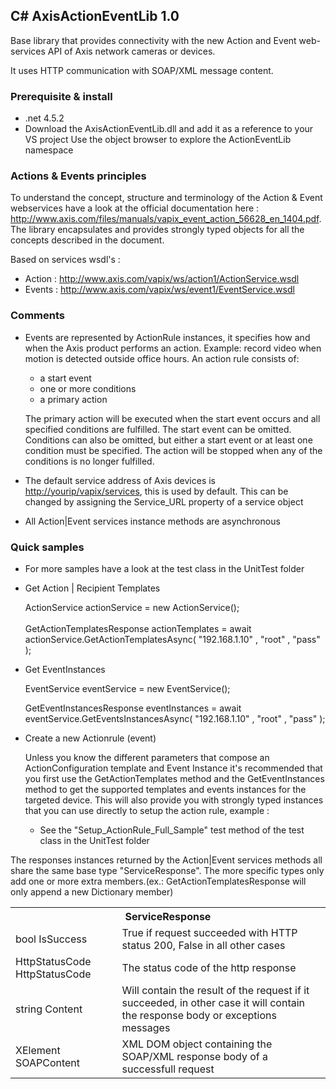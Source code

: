 <H2>C# AxisActionEventLib 1.0</H2>

Base library that provides connectivity with the new Action and Event web-services API of Axis network cameras or devices.

It uses HTTP communication with SOAP/XML message content.

<h3>Prerequisite & install</h3>

- .net 4.5.2
- Download the AxisActionEventLib.dll and add it as a reference to your VS project
  Use the object browser to explore the ActionEventLib namespace

<H3>Actions & Events principles</H3>

To understand the concept, structure and terminology of the Action & Event webservices have a look at the official documentation here : http://www.axis.com/files/manuals/vapix_event_action_56628_en_1404.pdf.
The library encapsulates and provides strongly typed objects for all the concepts described in the document.

Based on services wsdl's :

- Action : http://www.axis.com/vapix/ws/action1/ActionService.wsdl
- Events : http://www.axis.com/vapix/ws/event1/EventService.wsdl


<h3>Comments</h3>

- Events are represented by ActionRule instances, it specifies how and when the Axis product performs an action. Example: record video when motion is detected outside office hours. An action rule consists of:
    - a start event
    - one or more conditions 
    - a primary action
    
   The primary action will be executed when the start event occurs and all specified conditions are fulfilled. 
   The start event can be omitted. Conditions can also be omitted, but either a start event or at least one condition must be specified.
   The action will be stopped when any of the conditions is no longer fulfilled.

- The default service address of Axis devices is <http://yourip/vapix/services>, this is used by default. This can be changed by assigning the Service_URL property of a service object

- All Action|Event services instance methods are asynchronous 


<h3>Quick samples</h3>

- For more samples have a look at the test class in the UnitTest folder

- Get Action | Recipient Templates
    
    ActionService actionService = new ActionService();</br>    
    GetActionTemplatesResponse actionTemplates = await actionService.GetActionTemplatesAsync( "192.168.1.10" , "root" , "pass" );

- Get EventInstances
    
    EventService eventService = new EventService();
    
    GetEventInstancesResponse eventInstances = await eventService.GetEventsInstancesAsync( "192.168.1.10" , "root" , "pass" );  

- Create a new Actionrule (event)
    
  Unless you know the different parameters that compose an ActionConfiguration template and Event Instance it's recommended that you first use the GetActionTemplates method and the GetEventInstances method to get the supported templates and events instances for the targeted device. This will also provide you with strongly typed instances that you can use directly to setup the action rule, example :
  
  - See the "Setup_ActionRule_Full_Sample" test method of the test class in the UnitTest folder
    

The responses instances returned by the Action|Event services methods all share the same base type "ServiceResponse". The more specific types only add one or more extra members.(ex.: GetActionTemplatesResponse will only append a new Dictionary<ActionTemplate> member)
<table>
<th colspan="2">ServiceResponse</th>
<tr><td>bool IsSuccess</td><td>True if request succeeded with HTTP status 200, False in all other cases</td></tr>
<tr><td>HttpStatusCode HttpStatusCode</td><td>The status code of the http response</td></tr>
<tr><td>string Content</td><td>Will contain the result of the request if it succeeded, in other case it will contain the response body or exceptions messages</td></tr>
<tr><td>XElement SOAPContent</td><td>XML DOM object containing the SOAP/XML response body of a successfull request</td></tr>
</table>
